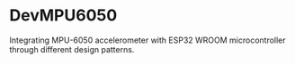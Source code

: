 # DevMPU6050
Integrating MPU-6050 accelerometer with ESP32 WROOM microcontroller through different design patterns.
